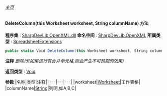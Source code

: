 ###### [主页](./Index.md "主页")
#### DeleteColumn(this Worksheet worksheet, String columnName) 方法
**程序集** : [SharpDevLib.OpenXML.dll](./SharpDevLib.OpenXML.assembly.md "SharpDevLib.OpenXML.dll")
**命名空间** : [SharpDevLib.OpenXML](./SharpDevLib.OpenXML.namespace.md "SharpDevLib.OpenXML")
**所属类型** : [SpreadsheetExtensions](./SharpDevLib.OpenXML.SpreadsheetExtensions.md "SpreadsheetExtensions")
``` csharp
public static Void DeleteColumn(this Worksheet worksheet, String columnName)
```
**注释**
*删除行(如果该行有合并单元格,则会产生不可预期的效果)*

**返回类型** : [Void](https://learn.microsoft.com/en-us/dotnet/api/system.void "Void")

**参数**
|名称|类型|注释|
|---|---|---|
|worksheet|[Worksheet](https://learn.microsoft.com/en-us/dotnet/api/documentformat.openxml.spreadsheet.worksheet "Worksheet")|工作表格|
|columnName|[String](https://learn.microsoft.com/en-us/dotnet/api/system.string "String")|列明,如A,B,C|

